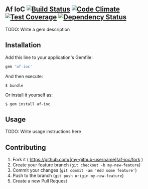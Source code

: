 ## Af IoC [![Build Status][1]][2] [![Code Climate][3]][4] [![Test Coverage][5]][6] [![Dependency Status][7]][8]

TODO: Write a gem description

## Installation

Add this line to your application's Gemfile:

```ruby
gem 'af-ioc'
```

And then execute:

    $ bundle

Or install it yourself as:

    $ gem install af-ioc

## Usage

TODO: Write usage instructions here

## Contributing

1. Fork it ( https://github.com/[my-github-username]/af-ioc/fork )
2. Create your feature branch (`git checkout -b my-new-feature`)
3. Commit your changes (`git commit -am 'Add some feature'`)
4. Push to the branch (`git push origin my-new-feature`)
5. Create a new Pull Request


[1]: https://travis-ci.org/x3mka/af-ioc.svg?branch=master
[2]: https://travis-ci.org/x3mka/af-ioc
[3]: https://codeclimate.com/github/x3mka/af-ioc/badges/gpa.svg
[4]: https://codeclimate.com/github/x3mka/af-ioc
[5]: https://codeclimate.com/github/x3mka/af-ioc/badges/coverage.svg
[6]: https://codeclimate.com/github/x3mka/af-ioc
[7]: https://gemnasium.com/x3mka/af-ioc.png
[8]: https://gemnasium.com/x3mka/af-ioc
